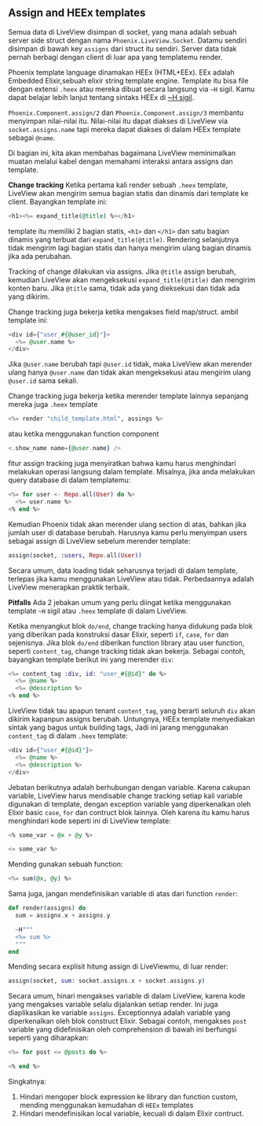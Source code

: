 ## Assign and HEEx templates

Semua data di LiveView disimpan di socket, yang mana adalah sebuah server side struct dengan nama `Phoenix.LiveView.Socket`. Datamu sendiri disimpan di bawah key `assigns` dari struct itu sendiri. Server data tidak pernah berbagi dengan client di luar apa yang templatemu render.

Phoenix template language dinamakan HEEx (HTML+EEx). EEx adalah Embedded Elixir,sebuah elixir string template engine. Template itu bisa file dengan extensi `.heex` atau mereka dibuat secara langsung via `~H` sigil. Kamu dapat belajar lebih lanjut tentang sintaks HEEx di [~H sigil](https://hexdocs.pm/phoenix_live_view/Phoenix.Component.html#sigil_H/2).

`Phoenix.Component.assign/2` dan `Phoenix.Component.assign/3` membantu menyimpan nilai-nilai itu. Nilai-nilai itu dapat diakses di LiveView via `socket.assigns.name` tapi mereka dapat diakses di dalam HEEx template sebagai `@name`.

Di bagian ini, kita akan membahas bagaimana LiveView meminimalkan muatan melalui kabel dengan memahami interaksi antara assigns dan template.

**Change tracking**
Ketika pertama kali render sebuah `.heex` template, LiveView akan mengirim semua bagian statis dan dinamis dari template ke client. Bayangkan template ini:

```elixir
<h1><%= expand_title(@title) %></h1>
```

template itu memiliki 2 bagian statis, `<h1>` dan `</h1>` dan satu bagian dinamis yang terbuat dari `expand_title(@title)`. Rendering selanjutnya tidak mengirim lagi bagian statis dan hanya mengirim ulang bagian dinamis jika ada perubahan.

Tracking of change dilakukan via assigns. Jika `@title` assign berubah, kemudian LiveView akan mengeksekusi `expand_title(@title)` dan mengirim konten baru. Jika `@title` sama, tidak ada yang dieksekusi dan tidak ada yang dikirim.

Change tracking juga bekerja ketika mengakses field map/struct. ambil template ini:

```elixir
<div id={"user_#{@user_id}"}>
  <%= @user.name %>
</div>
```

Jika `@user.name` berubah tapi `@user.id` tidak, maka LiveView akan merender ulang hanya `@user.name` dan tidak akan mengeksekusi atau mengirim ulang `@user.id` sama sekali.

Change tracking juga bekerja ketika merender template lainnya sepanjang mereka juga `.heex` template

```elixir
<%= render "child_template.html", assings %>
```

atau ketika menggunakan function component

```elixir
<.show_name name={@user.name} />
```

fitur assign tracking juga menyiratkan bahwa kamu harus menghindari melakukan operasi langsung dalam template. Misalnya, jika anda melakukan query database di dalam templatemu:

```elixir
<%= for user <- Repo.all(User) do %>
  <%= user.name %>
<% end %>
```

Kemudian Phoenix tidak akan merender ulang section di atas, bahkan jika jumlah user di database berubah. Harusnya kamu perlu menyimpan users sebagai assign di LiveView sebelum merender template:

```elixir
assign(socket, :users, Repo.all(User))
```

Secara umum, data loading tidak seharusnya terjadi di dalam template, terlepas jika kamu menggunakan LiveView atau tidak. Perbedaannya adalah LiveView menerapkan praktik terbaik.

**Pitfalls**
Ada 2 jebakan umum yang perlu diingat ketika menggunakan template `~H` sigil atau `.heex` template di dalam LiveView.

Ketika menyangkut blok `do/end`, change tracking hanya didukung pada blok yang diberikan pada konstruksi dasar Elixir, seperti `if`, `case`, `for` dan sejenisnya. Jika blok `do/end` diberikan function library atau user function, seperti `content_tag`, change tracking tidak akan bekerja. Sebagai contoh, bayangkan template berikut ini yang merender `div`:

```elixir
<%= content_tag :div, id: "user_#{@id}" do %>
  <%= @name %>
  <%= @description %>
<% end %>
```

LiveView tidak tau apapun tenant `content_tag`, yang berarti seluruh `div` akan dikirim kapanpun assigns berubah. Untungnya, HEEx template menyediakan sintak yang bagus untuk building tags, Jadi ini jarang menggunakan `content_tag` di dalam `.heex` template:

```elixir
<div id={"user_#{@id}"}>
  <%= @name %>
  <%= @description %>
</div>
```

Jebatan berikutnya adalah berhubungan dengan variable. Karena cakupan variable, LiveView harus mendisable change tracking setiap kali variable digunakan di template, dengan exception variable yang diperkenalkan oleh Elixir basic `case`, `for` dan contruct blok lainnya. Oleh karena itu kamu harus menghindari kode seperti ini di LiveView template:

```elixir
<% some_var = @x + @y %>

<= some_var %>
```

Mending gunakan sebuah function:

```elixir
<%= sum(@x, @y) %>
```

Sama juga, jangan mendefinisikan variable di atas dari function `render`:

```elixir
def render(assigns) do
  sum = assignx.x + assigns.y

  ~H"""
  <%= sum %>
  """
end
```

Mending secara explisit hitung assign di LiveViewmu, di luar render:

```elixir
assign(socket, sum: socket.assigns.x + socket.assigns.y)
```

Secara umum, hinari mengakses variable di dalam LiveView, karena kode yang mengakses variable selalu dijalankan setiap render. Ini juga diaplikasikan ke variable `assigns`. Exceptionnya adalah variable yang diperkenalkan oleh blok construct Elixir. Sebagai contoh, mengakses `post` variable yang didefinisikan oleh comprehension di bawah ini berfungsi seperti yang diharapkan:

```elixir
<%= for post <= @posts do %>

<% end %>
```

Singkatnya:

1. Hindari mengoper block expression ke library dan function custom, mending menggunakan kemudahan di `HEEx` templates
2. Hindari mendefinisikan local variable, kecuali di dalam Elixir contruct.
